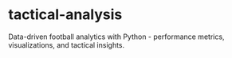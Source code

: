 # tactical-analysis
Data-driven football analytics with Python - performance metrics, visualizations, and tactical insights.
